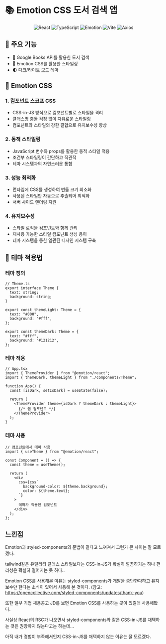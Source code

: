 # 📚 Emotion CSS 도서 검색 앱

<div align="center">

![React](https://img.shields.io/badge/React-61DAFB?style=for-the-badge&logo=react&logoColor=black)
![TypeScript](https://img.shields.io/badge/TypeScript-3178C6?style=for-the-badge&logo=typescript&logoColor=white)
![Emotion](https://img.shields.io/badge/Emotion-5A3EE8?style=for-the-badge&logo=emotion&logoColor=white)
![Vite](https://img.shields.io/badge/Vite-646CFF?style=for-the-badge&logo=vite&logoColor=white)
![Axios](https://img.shields.io/badge/Axios-5A29E4?style=for-the-badge&logo=axios&logoColor=white)

</div>

## 🚀 주요 기능

- 📖 Google Books API를 활용한 도서 검색
- 💅 Emotion CSS를 활용한 스타일링
- 🌓 다크/라이트 모드 테마

## 🎨 Emotion CSS

### 1. 컴포넌트 스코프 CSS

- CSS-in-JS 방식으로 컴포넌트별로 스타일을 격리
- 클래스명 충돌 걱정 없이 자유로운 스타일링
- 컴포넌트와 스타일의 강한 결합으로 유지보수성 향상

### 2. 동적 스타일링

- JavaScript 변수와 props를 활용한 동적 스타일 적용
- 조건부 스타일링이 간단하고 직관적
- 테마 시스템과의 자연스러운 통합

### 3. 성능 최적화

- 런타임에 CSS를 생성하여 번들 크기 최소화
- 사용된 스타일만 자동으로 추출되어 최적화
- 서버 사이드 렌더링 지원

### 4. 유지보수성

- 스타일 로직을 컴포넌트와 함께 관리
- 재사용 가능한 스타일 컴포넌트 생성 용이
- 테마 시스템을 통한 일관된 디자인 시스템 구축

## 🎯 테마 적용법

### 테마 정의

```tsx
// Theme.ts
export interface Theme {
  text: string;
  background: string;
}

export const themeLight: Theme = {
  text: "#000",
  background: "#fff",
};

export const themeDark: Theme = {
  text: "#fff",
  background: "#121212",
};
```

### 테마 적용

```tsx
// App.tsx
import { ThemeProvider } from "@emotion/react";
import { themeDark, themeLight } from "./components/Theme";

function App() {
  const [isDark, setIsDark] = useState(false);

  return (
    <ThemeProvider theme={isDark ? themeDark : themeLight}>
      {/* 앱 컴포넌트 */}
    </ThemeProvider>
  );
}
```

### 테마 사용

```tsx
// 컴포넌트에서 테마 사용
import { useTheme } from "@emotion/react";

const Component = () => {
  const theme = useTheme();

  return (
    <div
      css={css`
        background-color: ${theme.background};
        color: ${theme.text};
      `}
    >
      테마가 적용된 컴포넌트
    </div>
  );
};
```

## 느낀점

Emotion과 styled-components의 문법이 같다고 느껴져서 그런가 큰 차이는 잘 모르겠다.

tailwind같은 유틸리티 클래스 스타일보다는 CSS-in-JS가 확실히 깔끔하기는 하나 편리성은 확실히 떨어지는 듯 하다..

Emotion CSS를 사용해본 이유는 styled-components가 개발을 중단한다하고 유지보수만 한다는 소식이 있어서 사용해 본 것이다. (참고: https://opencollective.com/styled-components/updates/thank-you)

또한 일부 기업 채용공고 JD를 보면 Emotion CSS를 사용하는 곳이 있길래 사용해봤다.

사실상 React의 RSC가 나오면서 styled-components와 같은 CSS-in-JS를 채택하는 것은 권장하지 않는다고는 하는데...

아직 내가 경험이 부족해서인지 CSS-in-JS를 채택하지 않는 이유는 잘 모르겠다.
